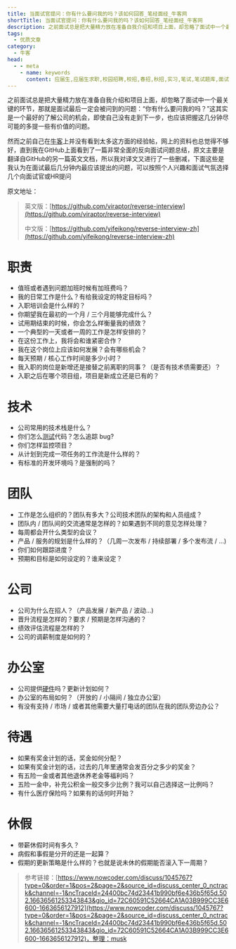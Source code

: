 ```yaml
---
title: 当面试官提问：你有什么要问我的吗？该如何回答_笔经面经_牛客网
shortTitle: 当面试官提问：你有什么要问我的吗？该如何回答_笔经面经_牛客网
description: 之前面试总是把大量精力放在准备自我介绍和项目上面，却忽略了面试中一个最关键的环节，那就是面试最后一定会被问到的问题：“你有什么要问我的吗？”这其实是一个最好的了解公司的机会，即使自己没有走到下一步，也
tags:
  - 优质文章
category:
  - 牛客
head:
  - - meta
    - name: keywords
      content: 应届生,应届生求职,校园招聘,校招,春招,秋招,实习,笔试,笔试题库,面试,面试题库,程序员,程序猿,程序猿,产品经理,PM,运营,游戏策划,软件工程师,java,c/c++,php,python,算法,机器学习,人工智能,数据挖掘,数据分析,数据分析师,前端工程师,测试工程师,测试开发工程师,运维工程师,安卓工程师,ios工程师,android,硬件工程师,电气工程师,嵌入式工程师,汽车制造研发,审计,会计,财务管理,市场营销,品牌管理,金融,四大,法务,销售,行政,人力资源,hr,管培生,地产,国企,银行,实习,实习生,招聘,找工作,牛客网
---
```


之前面试总是把大量精力放在准备自我介绍和项目上面，却忽略了面试中一个最关键的环节，那就是面试最后一定会被问到的问题：“你有什么要问我的吗？”这其实是一个最好的了解公司的机会，即使自己没有走到下一步，也应该把握这几分钟尽可能的多提一些有价值的问题。

然而之前自己在[牛客](/jump/super-jump/word?word=%E7%89%9B%E5%AE%A2)上并没有看到太多这方面的经验帖，网上的资料也总觉得不够好，直到我在GitHub上面看到了一篇非常全面的反向面试问题总结，原文主要是翻译自GitHub的另一篇英文文档，所以我对译文又进行了一些删减，下面这些是我认为在面试最后几分钟内最应该提出的问题，可以按照个人兴趣和面试气氛选择几个向面试官或HR提问

原文地址：

> 英文版：[https://github.com/viraptor/reverse-interview](https://github.com/viraptor/reverse-interview)
>
> 中文版：[https://github.com/yifeikong/reverse-interview-zh](https://github.com/yifeikong/reverse-interview-zh)

# 职责

* 值班或者遇到问题加班时候有加班费吗？
* 我的日常工作是什么？有给我设定的特定目标吗？
* 入职培训会是什么样的？
* 你期望我在最初的一个月 / 三个月能够完成什么？
* 试用期结束的时候，你会怎么样衡量我的绩效？
* 一个典型的一天或者一周的工作是怎样安排的？
* 在这份工作上，我将会和谁紧密合作？
* 我在这个岗位上应该如何发展？会有哪些机会？
* 每天预期 / 核心工作时间是多少小时？
* 我入职的岗位是新增还是接替之前离职的同事？（是否有技术债需要还）？
* 入职之后在哪个项目组，项目是新成立还是已有的？

# 技术

* 公司常用的技术栈是什么？
* 你们怎么[测试](/jump/super-jump/word?word=%E6%B5%8B%E8%AF%95)代码？怎么追踪 bug?
* 你们怎样监控项目？
* 从计划到完成一项任务的工作流是什么样的？
* 有标准的开发环境吗？是强制的吗？

# 团队

* 工作是怎么组织的？团队有多大？公司技术团队的架构和人员组成？
* 团队内 / 团队间的交流通常是怎样的？如果遇到不同的意见怎样处理？
* 每周都会开什么类型的会议？
* 产品 / 服务的规划是什么样的？（几周一次发布 / 持续部署 / 多个发布流 / ...)
* 你们如何跟踪进度？
* 预期和目标是如何设定的？谁来设定？

# 公司

* 公司为什么在招人？（产品发展 / 新产品 / 波动...)
* 晋升流程是怎样的？要求 / 预期是怎样沟通的？
* 绩效评估流程是怎样的？
* 公司的调薪制度是如何的？

# 办公室

* 公司提供[硬件](/jump/super-jump/word?word=%E7%A1%AC%E4%BB%B6)吗？更新计划如何？
* 办公室的布局如何？（开放的 / 小隔间 / 独立办公室）
* 有没有支持 / 市场 / 或者其他需要大量打电话的团队在我的团队旁边办公？

# 待遇

* 如果有奖金计划的话，奖金如何分配？
* 如果有奖金计划的话，过去的几年里通常会发百分之多少的奖金？
* 有五险一金或者其他退休养老金等福利吗？
* 五险一金中，补充公积金一般交多少比例？我可以自己选择这一比例吗？
* 有什么医疗保险吗？如果有的话何时开始？

# 休假

* 带薪休假时间有多久？
* 病假和事假是分开的还是一起算？
* 假期的更新策略是什么样的？也就是说未休的假期能否滚入下一周期？

>参考链接：[https://www.nowcoder.com/discuss/1045767?type=0&order=1&pos=2&page=2&source_id=discuss_center_0_nctrack&channel=-1&ncTraceId=24400bc74d23441b990bf6e436b5f65d.502.16636561253343843&gio_id=72C60591C52664CA1A03B999CC3E6600-1663656127912](https://www.nowcoder.com/discuss/1045767?type=0&order=1&pos=2&page=2&source_id=discuss_center_0_nctrack&channel=-1&ncTraceId=24400bc74d23441b990bf6e436b5f65d.502.16636561253343843&gio_id=72C60591C52664CA1A03B999CC3E6600-1663656127912)，整理：musk
